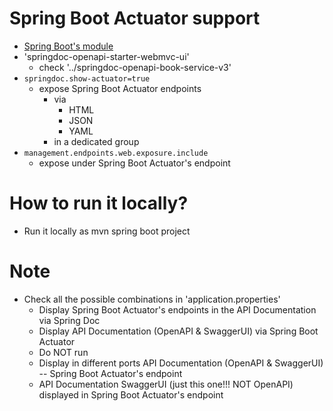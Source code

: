 # Spring Boot Actuator support
* [Spring Boot's module](https://github.com/spring-projects/spring-boot/tree/v3.2.3/spring-boot-project/spring-boot-actuator)
* 'springdoc-openapi-starter-webmvc-ui'
  * check '../springdoc-openapi-book-service-v3'
* `springdoc.show-actuator=true`
  * expose Spring Boot Actuator endpoints
    * via 
      * HTML
      * JSON
      * YAML
    * in a dedicated group
* `management.endpoints.web.exposure.include`
  * expose under Spring Boot Actuator's endpoint

# How to run it locally?
* Run it locally as mvn spring boot project

# Note
* Check all the possible combinations in 'application.properties'
  * Display Spring Boot Actuator's endpoints in the API Documentation via Spring Doc
  * Display API Documentation (OpenAPI & SwaggerUI) via Spring Boot Actuator
  * Do NOT run
  * Display in different ports API Documentation (OpenAPI & SwaggerUI) -- Spring Boot Actuator's endpoint
  * API Documentation SwaggerUI (just this one!!! NOT OpenAPI)  displayed in Spring Boot Actuator's endpoint